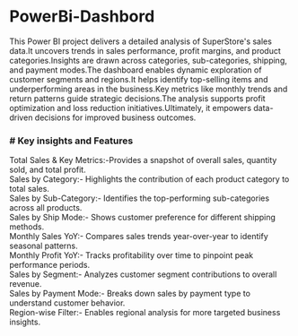 # PowerBi-Dashbord
This Power BI project delivers a detailed analysis of SuperStore's sales data.It uncovers trends in sales performance, profit margins, and product categories.Insights are drawn across categories, sub-categories, shipping, and payment modes.The dashboard enables dynamic exploration of customer segments and regions.It helps identify top-selling items and underperforming areas in the business.Key metrics like monthly trends and return patterns guide strategic decisions.The analysis supports profit optimization and loss reduction initiatives.Ultimately, it empowers data-driven decisions for improved business outcomes.  


<h3> # Key insights and Features </h3>
Total Sales & Key Metrics:-Provides a snapshot of overall sales, quantity sold, and total profit.</br>
Sales by Category:- Highlights the contribution of each product category to total sales.</br>
Sales by Sub-Category:- Identifies the top-performing sub-categories across all products.</br>
Sales by Ship Mode:- Shows customer preference for different shipping methods.</br>
Monthly Sales YoY:- Compares sales trends year-over-year to identify seasonal patterns.</br>
Monthly Profit YoY:- Tracks profitability over time to pinpoint peak performance periods.</br>
Sales by Segment:- Analyzes customer segment contributions to overall revenue.</br>
Sales by Payment Mode:- Breaks down sales by payment type to understand customer behavior.</br>
Region-wise Filter:- Enables regional analysis for more targeted business insights.</br>
